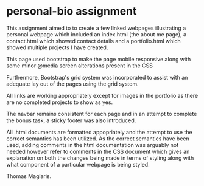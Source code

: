 # personal-bio assignment

This assignment aimed to to create a few linked webpages illustrating a personal webpage which included an index.html (the about me page), a contact.html which showed contact details and a portfolio.html which showed multiple projects I have created. 

This page used bootstrap to make the page mobile responsive along with some minor @media screen alterations present in the CSS

Furthermore, Bootstrap's grid system was incorporated to assist with an adequate lay out of the pages using the grid system. 

All links are working appropriately except for images in the portfolio as there are no completed projects to show as yes. 

The navbar remains consistent for each page and in an attempt to complete the bonus task, a sticky footer was also introduced. 

All .html documents are formatted appopriately and the attempt to use the correct semantics has been utilized. As the correct semantics have been used, adding comments in the html documentation was arguably not needed however refer to comments in the CSS document which gives an explanation on both the changes being made in terms of styling along with what component of a particular webpage is being styled. 



Thomas Maglaris. 